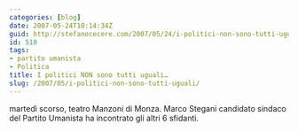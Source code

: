 ```yaml
---
categories: [blog]
date: 2007-05-24T10:14:34Z
guid: http://stefanocecere.com/2007/05/24/i-politici-non-sono-tutti-uguali/
id: 510
tags:
- partito umanista
- Politica
title: I politici NON sono tutti uguali…
slug: /2007/05/i-politici-non-sono-tutti-uguali/
---
```


martedì scorso, teatro Manzoni di Monza. Marco Stegani candidato sindaco del Partito Umanista ha incontrato gli altri 6 sfidanti.
